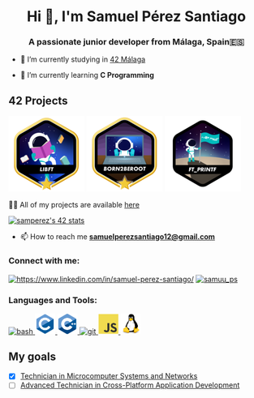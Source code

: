 <h1 align="center">Hi 👋, I'm Samuel Pérez Santiago</h1>
<h3 align="center">A passionate junior developer from Málaga, Spain🇪🇸</h3>

- 🔭 I’m currently studying in [42 Málaga](https://www.42malaga.com/)

- 🌱 I’m currently learning **C Programming**

## 42 Projects
[![Libft](imgs/libftm.png)](https://github.com/samperez-42/42-cursus/tree/main/libft)
[![Born2beroot](imgs/born2berootm.png)](https://github.com/gemartin99/Born2beroot-Tutorial)
[![Ft_printf](imgs/ft_printfn.png)](https://github.com/samperez-42/42-cursus/tree/main/ft_printf)

👨‍💻 All of my projects are available [here](https://github.com/samperez-42/42-cursus)

  [![samperez's 42 stats](https://badge.mediaplus.ma/binary/samperez?1337Badge=off&UM6P=off)](https://github.com/oakoudad/badge42)


- 📫 How to reach me **samuelperezsantiago12@gmail.com**

<h3 align="left">Connect with me:</h3>
<p align="left">
<a href="https://linkedin.com/in/https://www.linkedin.com/in/samuel-perez-santiago/" target="blank"><img align="center" src="https://raw.githubusercontent.com/rahuldkjain/github-profile-readme-generator/master/src/images/icons/Social/linked-in-alt.svg" alt="https://www.linkedin.com/in/samuel-perez-santiago/" height="30" width="40" /></a>
<a href="https://instagram.com/samuu_ps" target="blank"><img align="center" src="https://raw.githubusercontent.com/rahuldkjain/github-profile-readme-generator/master/src/images/icons/Social/instagram.svg" alt="samuu_ps" height="30" width="40" /></a>
</p>

<h3 align="left">Languages and Tools:</h3>
<p align="left"> <a href="https://www.gnu.org/software/bash/" target="_blank" rel="noreferrer"> <img src="https://www.vectorlogo.zone/logos/gnu_bash/gnu_bash-icon.svg" alt="bash" width="40" height="40"/> </a> <a href="https://www.cprogramming.com/" target="_blank" rel="noreferrer"> <img src="https://raw.githubusercontent.com/devicons/devicon/master/icons/c/c-original.svg" alt="c" width="40" height="40"/> </a> <a href="https://www.w3schools.com/cpp/" target="_blank" rel="noreferrer"> <img src="https://raw.githubusercontent.com/devicons/devicon/master/icons/cplusplus/cplusplus-original.svg" alt="cplusplus" width="40" height="40"/> </a> <a href="https://git-scm.com/" target="_blank" rel="noreferrer"> <img src="https://www.vectorlogo.zone/logos/git-scm/git-scm-icon.svg" alt="git" width="40" height="40"/> </a> <a href="https://developer.mozilla.org/en-US/docs/Web/JavaScript" target="_blank" rel="noreferrer"> <img src="https://raw.githubusercontent.com/devicons/devicon/master/icons/javascript/javascript-original.svg" alt="javascript" width="40" height="40"/> </a> <a href="https://www.linux.org/" target="_blank" rel="noreferrer"> <img src="https://raw.githubusercontent.com/devicons/devicon/master/icons/linux/linux-original.svg" alt="linux" width="40" height="40"/> </a> </p>

## My goals
- [x] [Technician in Microcomputer Systems and Networks](https://www.todofp.es/que-estudiar/familias-profesionales/informatica-comunicaciones/sistemas-microniformaticos-redes.html)  
- [ ] [Advanced Technician in Cross-Platform Application Development](https://www.todofp.es/que-estudiar/familias-profesionales/informatica-comunicaciones/des-aplicaciones-multiplataforma.html)  
